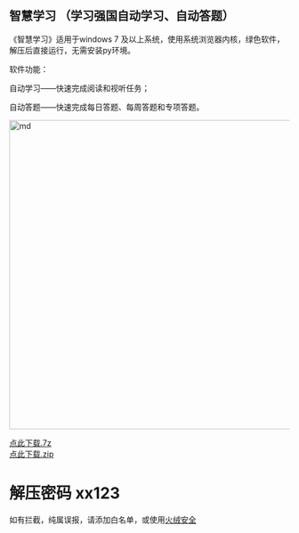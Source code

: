 ## 智慧学习 （学习强国自动学习、自动答题）

《智慧学习》适用于windows 7 及以上系统，使用系统浏览器内核，绿色软件，解压后直接运行，无需安装py环境。

软件功能：

自动学习——快速完成阅读和视听任务；

自动答题——快速完成每日答题、每周答题和专项答题。

<img src="https://i.bmp.ovh/imgs/2021/04/f8d5e22bff0882e1.png" alt="md" width="677" height="556">

[点此下载.7z](https://aiyotu.github.io/xx/%E6%99%BA%E6%85%A7%E5%AD%A6%E4%B9%A0.7z)  
[点此下载.zip](https://aiyotu.github.io/xx/%E6%99%BA%E6%85%A7%E5%AD%A6%E4%B9%A0.zip) 

# 解压密码 xx123

如有拦截，纯属误报，请添加白名单，或使用[火绒安全](https://www.huorong.cn/)
